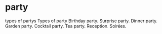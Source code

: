 # party
types of partys
Types of party
Birthday party.
Surprise party.
Dinner party.
Garden party.
Cocktail party.
Tea party.
Reception.
Soirées.
